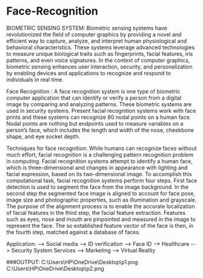 # Face-Recognition

BIOMETRIC SENSING SYSTEM:
Biometric sensing systems have revolutionized the field of computer graphics by providing a novel and efficient way to capture, analyze, and interpret human physiological and behavioral characteristics. These systems leverage advanced technologies to measure unique biological traits such as fingerprints, facial features, iris patterns, and even voice signatures. In the context of computer graphics, biometric sensing enhances user interaction, security, and personalization by enabling devices and applications to recognize and respond to individuals in real time.

Face Recognition :
A face recognition system is one type of biometric computer application that can identify or verify a person from a digital image by comparing and analyzing patterns. These biometric systems are used in security systems. Present facial recognition systems work with face prints and these systems can recognize 80 nodal points on a human face. Nodal points are nothing but endpoints used to measure variables on a person’s face, which includes the length and width of the nose, cheekbone shape, and eye socket depth.

Techniques for face recognition:
While humans can recognize faces without much effort, facial recognition is a challenging pattern recognition problem in computing. Facial recognition systems attempt to identify a human face, which is three-dimensional and changes in appearance with lighting and facial expression, based on its two-dimensional image. To accomplish this computational task, facial recognition systems perform four steps. First face detection is used to segment the face from the image background. In the second step the segmented face image is aligned to account for face pose, image size and photographic properties, such as illumination and grayscale. The purpose of the alignment process is to enable the accurate localization of facial features in the third step, the facial feature extraction. Features such as eyes, nose and mouth are pinpointed and measured in the image to represent the face. The so established feature vector of the face is then, in the fourth step, matched against a database of faces. 

Application:
--> Social media
--> ID verification
--> Face ID
--> Healthcare
--> Security System Services
--> Marketing
--> Virtual Reality


###OUTPUT:
C:\Users\HP\OneDrive\Desktop\p1.png
C:\Users\HP\OneDrive\Desktop\p2.png

